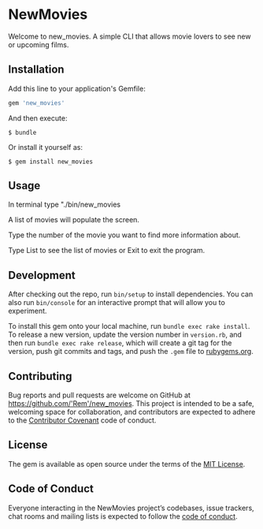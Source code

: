 # NewMovies

Welcome to new_movies. A simple CLI that allows movie lovers to see new or upcoming films. 

## Installation

Add this line to your application's Gemfile:

```ruby
gem 'new_movies'
```

And then execute:

    $ bundle

Or install it yourself as:

    $ gem install new_movies

## Usage

In terminal type "./bin/new_movies

A list of movies will populate the screen.

Type the number of the movie you want to find more information about.

Type List to see the list of movies or Exit to exit the program.

## Development

After checking out the repo, run `bin/setup` to install dependencies. You can also run `bin/console` for an interactive prompt that will allow you to experiment.

To install this gem onto your local machine, run `bundle exec rake install`. To release a new version, update the version number in `version.rb`, and then run `bundle exec rake release`, which will create a git tag for the version, push git commits and tags, and push the `.gem` file to [rubygems.org](https://rubygems.org).

## Contributing

Bug reports and pull requests are welcome on GitHub at https://github.com/'Rem'/new_movies. This project is intended to be a safe, welcoming space for collaboration, and contributors are expected to adhere to the [Contributor Covenant](http://contributor-covenant.org) code of conduct.

## License

The gem is available as open source under the terms of the [MIT License](https://opensource.org/licenses/MIT).

## Code of Conduct

Everyone interacting in the NewMovies project’s codebases, issue trackers, chat rooms and mailing lists is expected to follow the [code of conduct](https://github.com/'Rem'/new_movies/blob/master/CODE_OF_CONDUCT.md).
